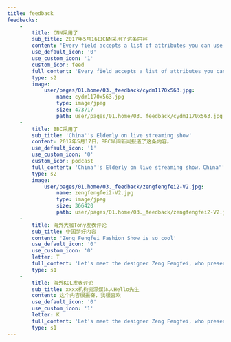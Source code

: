 ```yaml
---
title: feedback
feedbacks:
    -
        title: CNN采用了
        sub_title: 2017年5月16日CNN采用了这条内容
        content: 'Every field accepts a list of attributes you can use. Each field could share these common attributes, but particular fields might ignore them.'
        use_default_icon: '0'
        use_custom_icon: '1'
        custom_icon: feed
        full_content: 'Every field accepts a list of attributes you can use. Each field could share these common attributes, but particular fields might ignore them. The best way to check which attributes are allowed on a field is to check the field description in this page, and see which attributes are mentioned.'
        type: s2
        image:
            user/pages/01.home/03._feedback/cydm1170x563.jpg:
                name: cydm1170x563.jpg
                type: image/jpeg
                size: 473717
                path: user/pages/01.home/03._feedback/cydm1170x563.jpg
    -
        title: BBC采用了
        sub_title: 'China''s Elderly on live streaming show'
        content: 2017年5月17日，BBC早间新闻报道了这条内容。
        use_default_icon: '1'
        use_custom_icon: '0'
        custom_icon: podcast
        full_content: 'China''s Elderly on live streaming show，China''s Elderly on live streaming show，China''s Elderly on live streaming show，China''s Elderly on live streaming show，China''s Elderly on live streaming show，China''s Elderly on live streaming show。'
        type: s2
        image:
            user/pages/01.home/03._feedback/zengfengfei2-V2.jpg:
                name: zengfengfei2-V2.jpg
                type: image/jpeg
                size: 366420
                path: user/pages/01.home/03._feedback/zengfengfei2-V2.jpg
    -
        title: 海外大咖Tony发表评论
        sub_title: 中国梦好内容
        content: 'Zeng Fengfei Fashion Show is so cool'
        use_default_icon: '0'
        use_custom_icon: '0'
        letter: T
        full_content: 'Let’s meet the designer Zeng Fengfei, who presented his inspiring collection during the Autumn/Winter Fashion show 2015. For this occasion, he was inspired by the famous figure of Maitreya Buddha located in the Mogao Caves in Dunhuang, at the Gansu Province, in China. In this regard, the Mogao Caves, which are also known as the Thousand Buddha Grottoes, have an extension of 25 km, holding an incredible combination of 492 temples in total. Through this video you will be able to get to know this remarkable designer. He will present a part of his extraordinary designs, where he uses different fabrics, patterns and paintings. Let’s wait no more…'
        type: s1
    -
        title: 海外KOL发表评论
        sub_title: xxxx机构资深媒体人Hello先生
        content: 这个内容很振奋，我很喜欢
        use_default_icon: '0'
        use_custom_icon: '1'
        letter: K
        full_content: 'Let’s meet the designer Zeng Fengfei, who presented his inspiring collection during the Autumn/Winter Fashion show 2015. For this occasion, he was inspired by the famous figure of Maitreya Buddha located in the Mogao Caves in Dunhuang, at the Gansu Province, in China. In this regard, the Mogao Caves, which are also known as the Thousand Buddha Grottoes, have an extension of 25 km, holding an incredible combination of 492 temples in total. Through this video you will be able to get to know this remarkable designer. He will present a part of his extraordinary designs, where he uses different fabrics, patterns and paintings. Let’s wait no more…'
        type: s1
---
```


